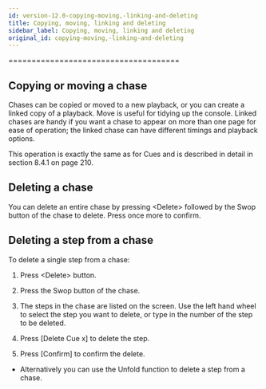```yaml
---
id: version-12.0-copying-moving,-linking-and-deleting
title: Copying, moving, linking and deleting
sidebar_label: Copying, moving, linking and deleting
original_id: copying-moving,-linking-and-deleting
---
```

=====================================

Copying or moving a chase
-------------------------

Chases can be copied or moved to a new playback, or you can create a
linked copy of a playback. Move is useful for tidying up the console.
Linked chases are handy if you want a chase to appear on more than one
page for ease of operation; the linked chase can have different timings
and playback options.

This operation is exactly the same as for Cues and is described in
detail in section 8.4.1 on page 210.

Deleting a chase
----------------

You can delete an entire chase by pressing \<Delete\> followed by the
Swop button of the chase to delete. Press once more to confirm.

Deleting a step from a chase
----------------------------

To delete a single step from a chase:

1. Press \<Delete\> button.

2. Press the Swop button of the chase.

3. The steps in the chase are listed on the screen. Use the left hand
wheel to select the step you want to delete, or type in the number of
the step to be deleted.

4. Press \[Delete Cue x\] to delete the step.

5. Press \[Confirm\] to confirm the delete.

-   Alternatively you can use the Unfold function to delete a step from
    a chase.
